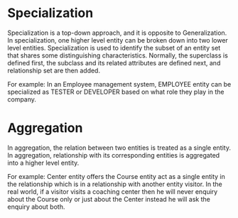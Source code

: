 # Specialization

Specialization is a top-down approach, and it is opposite to Generalization. In specialization, one higher level entity can be broken down into two lower level entities.
Specialization is used to identify the subset of an entity set that shares some distinguishing characteristics.
Normally, the superclass is defined first, the subclass and its related attributes are defined next, and relationship set are then added.

For example: In an Employee management system, EMPLOYEE entity can be specialized as TESTER or DEVELOPER based on what role they play in the company.

# Aggregation

In aggregation, the relation between two entities is treated as a single entity. In aggregation, relationship with its corresponding entities is aggregated into a higher level entity.


For example: Center entity offers the Course entity act as a single entity in the relationship which is in a relationship with another entity visitor. In the real world, if a visitor visits a coaching center then he will never enquiry about the Course only or just about the Center instead he will ask the enquiry about both.

